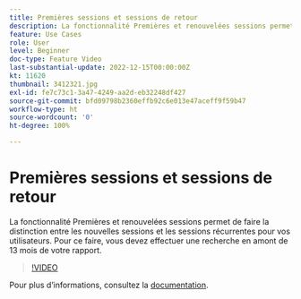 ```yaml
---
title: Premières sessions et sessions de retour
description: La fonctionnalité Premières et renouvelées sessions permet de faire la distinction entre les nouvelles sessions et les sessions récurrentes pour vos utilisateurs. Pour ce faire, vous devez effectuer une recherche en amont de 13 mois de votre rapport.
feature: Use Cases
role: User
level: Beginner
doc-type: Feature Video
last-substantial-update: 2022-12-15T00:00:00Z
kt: 11620
thumbnail: 3412321.jpg
exl-id: fe7c73c1-3a47-4249-aa2d-eb32248df427
source-git-commit: bfd09798b2360effb92c6e013e47aceff9f59b47
workflow-type: ht
source-wordcount: '0'
ht-degree: 100%

---
```


# Premières sessions et sessions de retour

La fonctionnalité Premières et renouvelées sessions permet de faire la distinction entre les nouvelles sessions et les sessions récurrentes pour vos utilisateurs. Pour ce faire, vous devez effectuer une recherche en amont de 13 mois de votre rapport.

>[!VIDEO](https://video.tv.adobe.com/v/3412321/?quality=12&learn=on)

Pour plus dʼinformations, consultez la [documentation](https://experienceleague.adobe.com/docs/analytics-platform/using/cja-usecases/data-views/data-views-usecases.html?lang=fr#new-repeat).
